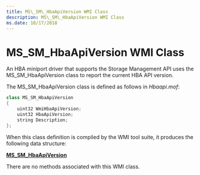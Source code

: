 ```yaml
---
title: MS\_SM\_HbaApiVersion WMI Class
description: MS\_SM\_HbaApiVersion WMI Class
ms.date: 10/17/2018
---
```


# MS\_SM\_HbaApiVersion WMI Class


An HBA miniport driver that supports the Storage Management API uses the MS\_SM\_HbaApiVersion class to report the current HBA API version.

The MS\_SM\_HbaApiVersion class is defined as follows in *Hbaapi.mof*:

```cpp
class MS_SM_HbaApiVersion
{
    uint32 WmiHbaApiVersion;  
    uint32 HbaApiVersion;  
    string Description;
};
```

When this class definition is compiled by the WMI tool suite, it produces the following data structure:

[**MS\_SM\_HbaApiVersion**](/previous-versions/windows/hardware/drivers/ff563211(v=vs.85))

There are no methods associated with this WMI class.

 


